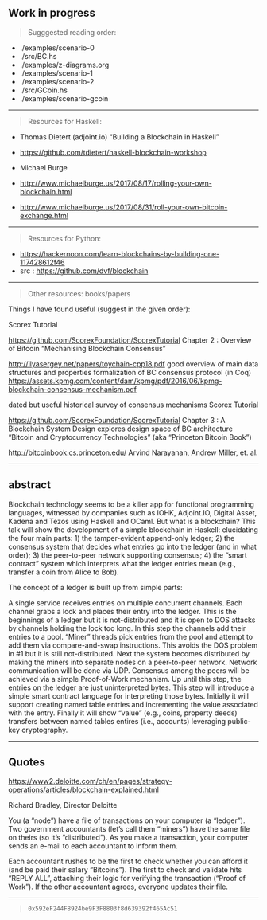 ## Work in progress

> Sugggested reading order:

- ./examples/scenario-0
- ./src/BC.hs
- ./examples/z-diagrams.org
- ./examples/scenario-1
- ./examples/scenario-2
- ./src/GCoin.hs
- ./examples/scenario-gcoin

-----------------------------------------------------------------------------------------------------------------------------------------------------------------------------------

> Resources for Haskell:

- Thomas Dietert (adjoint.io) “Building a Blockchain in Haskell”
- https://github.com/tdietert/haskell-blockchain-workshop
      
- Michael Burge
- http://www.michaelburge.us/2017/08/17/rolling-your-own-blockchain.html
- http://www.michaelburge.us/2017/08/31/roll-your-own-bitcoin-exchange.html

-----------------------------------------------------------------------------------------------------------------------------------------------------------------------------------

> Resources for Python:

- https://hackernoon.com/learn-blockchains-by-building-one-117428612f46
- src : https://github.com/dvf/blockchain

-----------------------------------------------------------------------------------------------------------------------------------------------------------------------------------

> Other resources: books/papers

Things I have found useful (suggest in the given order):

Scorex Tutorial

https://github.com/ScorexFoundation/ScorexTutorial
Chapter 2 : Overview of Bitcoin
“Mechanising Blockchain Consensus”

http://ilyasergey.net/papers/toychain-cpp18.pdf
good overview of main data structures and properties
formalization of BC consensus protocol (in Coq)
https://assets.kpmg.com/content/dam/kpmg/pdf/2016/06/kpmg-blockchain-consensus-mechanism.pdf

dated but useful historical survey of consensus mechanisms
Scorex Tutorial

https://github.com/ScorexFoundation/ScorexTutorial
Chapter 3 : A Blockchain System Design
explores design space of BC architecture
“Bitcoin and Cryptocurrency Technologies” (aka “Princeton Bitcoin Book”)

http://bitcoinbook.cs.princeton.edu/
Arvind Narayanan, Andrew Miller, et. al.

---------------------------------------------------------------------------------------------------------------------------------------------------------------------------------

## abstract

Blockchain technology seems to be a killer app for functional programming languages, witnessed by companies such as IOHK, Adjoint.IO, Digital Asset, Kadena and Tezos using Haskell and OCaml. But what is a blockchain? This talk will show the development of a simple blockchain in Haskell: elucidating the four main parts: 1) the tamper-evident append-only ledger; 2) the consensus system that decides what entries go into the ledger (and in what order); 3) the peer-to-peer network supporting consensus; 4) the “smart contract” system which interprets what the ledger entries mean (e.g., transfer a coin from Alice to Bob).

The concept of a ledger is built up from simple parts:

A single service receives entries on multiple concurrent channels. Each channel grabs a lock and places their entry into the ledger. This is the beginnings of a ledger but it is not-distributed and it is open to DOS attacks by channels holding the lock too long.
In this step the channels add their entries to a pool. “Miner” threads pick entries from the pool and attempt to add them via compare-and-swap instructions. This avoids the DOS problem in #1 but it is still not-distributed.
Next the system becomes distributed by making the miners into separate nodes on a peer-to-peer network. Network communication will be done via UDP. Consensus among the peers will be achieved via a simple Proof-of-Work mechanism.
Up until this step, the entries on the ledger are just uninterpreted bytes. This step will introduce a simple smart contract language for interpreting those bytes. Initially it will support creating named table entries and incrementing the value associated with the entry. Finally it will show “value” (e.g., coins, property deeds) transfers between named tables entires (i.e., accounts) leveraging public-key cryptography.

---------------------------------------------------------------------------------------------------------------------------------------------------------------------------------

## Quotes

https://www2.deloitte.com/ch/en/pages/strategy-operations/articles/blockchain-explained.html

Richard Bradley, Director Deloitte

You (a “node”) have a file of transactions on your computer (a “ledger”). Two government accountants (let’s call them “miners”) have the same file on theirs (so it’s “distributed”). As you make a transaction, your computer sends an e-mail to each accountant to inform them.

Each accountant rushes to be the first to check whether you can afford it (and be paid their salary “Bitcoins”). The first to check and validate hits “REPLY ALL”, attaching their logic for verifying the transaction (“Proof of Work”). If the other accountant agrees, everyone updates their file.

---------------------------------------------------------------------------------------------------------------------------------------------------------------------------------

>```0x592eF244F8924be9F3F8803f8d639392f465Ac51 ```










